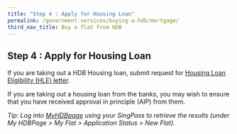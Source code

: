 ```yaml
---
title: "Step 4 : Apply for Housing Loan"
permalink: /government-services/buying-a-hdb/mortgage/
third_nav_title: Buy a flat from HDB
---
```


## Step 4 : Apply for Housing Loan

If you are taking out a HDB Housing loan, submit request for [Housing Loan Eligibility (HLE) letter](https://services2.hdb.gov.sg/webapp/BP27AWHLEApplication/BP27SHome).

If you are taking out a housing loan from the banks, you may wish to ensure that you have received approval in principle (AIP) from them.

<em>Tip: Log into [MyHDBpage](http://www.hdb.gov.sg/MyHDBPage) using your SingPass to retrieve the results (under My HDBPage > My Flat > Application Status > New Flat).</em>
